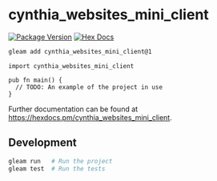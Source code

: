 # cynthia_websites_mini_client

[![Package Version](https://img.shields.io/hexpm/v/cynthia_websites_mini_client)](https://hex.pm/packages/cynthia_websites_mini_client)
[![Hex Docs](https://img.shields.io/badge/hex-docs-ffaff3)](https://hexdocs.pm/cynthia_websites_mini_client/)

```sh
gleam add cynthia_websites_mini_client@1
```
```gleam
import cynthia_websites_mini_client

pub fn main() {
  // TODO: An example of the project in use
}
```

Further documentation can be found at <https://hexdocs.pm/cynthia_websites_mini_client>.

## Development

```sh
gleam run   # Run the project
gleam test  # Run the tests
```
